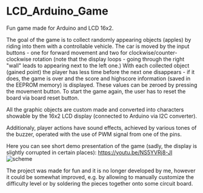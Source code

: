 # LCD_Arduino_Game
Fun game made for Arduino and LCD 16x2.

The goal of the game is to collect randomly appearing objects (apples) by riding into them with a controllable vehicle. The car is moved by the input buttons - one for forward movement and two for clockwise/counter-clockwise rotation (note that the display loops - going through the right "wall" leads to appearing next to the left one.) With each collected object (gained point) the player has less time before the next one disappears - if it does, the game is over and the score and highscore information (saved in the EEPROM memory) is displayed. These values can be zeroed by pressing the movement button. To start the game again, the user has to reset the board via board reset button.    

All the graphic objects are custom made and converted into characters showable by the 16x2 LCD display (connected to Arduino via I2C converter).  

Additionaly, player actions have sound effects, achieved by various tones of the buzzer, operated with the use of PWM signal from one of the pins.  

Here you can see short demo presentation of the game (sadly, the display is slightly corrupted in certain places): https://youtu.be/NS5YVRj8-JI
![scheme](https://github.com/user-attachments/assets/0a8b2675-7a2c-4806-b0e1-110ab4e81a3e)

The project was made for fun and it is no longer developed by me, however it could be somewhat improved, e.g. by allowing to manually customize the difficulty level or by soldering the pieces together onto some circuit board. 
